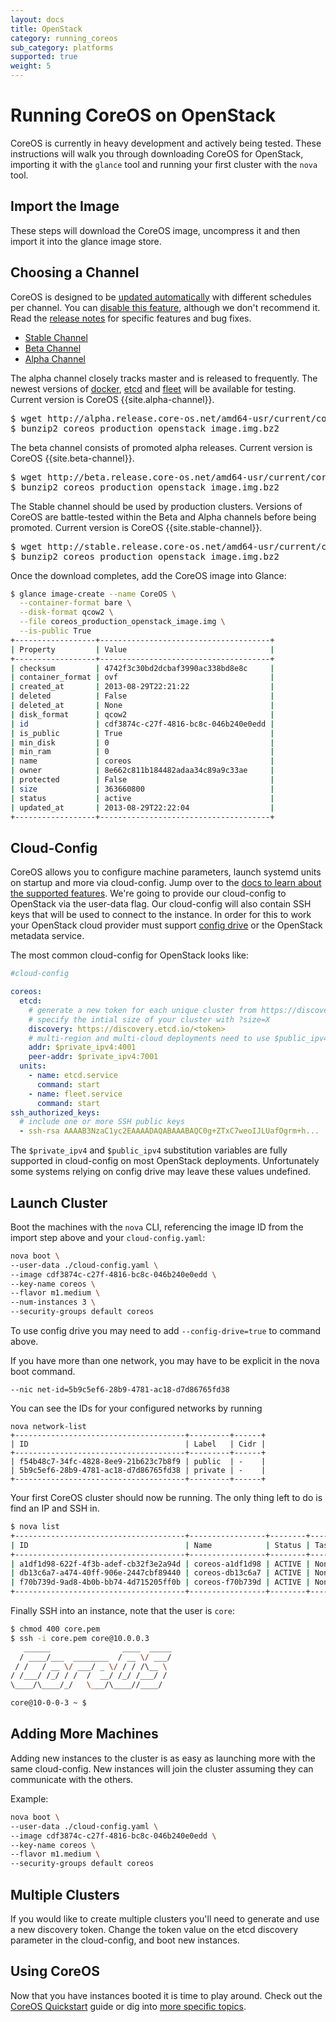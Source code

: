 ```yaml
---
layout: docs
title: OpenStack
category: running_coreos
sub_category: platforms
supported: true
weight: 5
---
```


# Running CoreOS on OpenStack

CoreOS is currently in heavy development and actively being tested.  These
instructions will walk you through downloading CoreOS for OpenStack, importing
it with the `glance` tool and running your first cluster with the `nova` tool.

## Import the Image

These steps will download the CoreOS image, uncompress it and then import it
into the glance image store.

## Choosing a Channel

CoreOS is designed to be [updated automatically]({{site.url}}/using-coreos/updates) with different schedules per channel. You can [disable this feature]({{site.url}}/docs/cluster-management/debugging/prevent-reboot-after-update), although we don't recommend it. Read the [release notes]({{site.url}}/releases) for specific features and bug fixes.

<div id="openstack-create">
  <ul class="nav nav-tabs">
    <li class="active"><a href="#stable-create" data-toggle="tab">Stable Channel</a></li>
    <li><a href="#beta-create" data-toggle="tab">Beta Channel</a></li>
    <li><a href="#alpha-create" data-toggle="tab">Alpha Channel</a></li>
  </ul>
  <div class="tab-content coreos-docs-image-table">
    <div class="tab-pane" id="alpha-create">
      <p>The alpha channel closely tracks master and is released to frequently. The newest versions of <a href="{{site.url}}/using-coreos/docker">docker</a>, <a href="{{site.url}}/using-coreos/etcd">etcd</a> and <a href="{{site.url}}/using-coreos/clustering">fleet</a> will be available for testing. Current version is CoreOS {{site.alpha-channel}}.</p>
<pre>
$ wget http://alpha.release.core-os.net/amd64-usr/current/coreos_production_openstack_image.img.bz2
$ bunzip2 coreos_production_openstack_image.img.bz2
</pre>
    </div>
    <div class="tab-pane" id="beta-create">
      <p>The beta channel consists of promoted alpha releases. Current version is CoreOS {{site.beta-channel}}.</p>
<pre>
$ wget http://beta.release.core-os.net/amd64-usr/current/coreos_production_openstack_image.img.bz2
$ bunzip2 coreos_production_openstack_image.img.bz2
</pre>
    </div>
  <div class="tab-pane active" id="stable-create">
      <p>The Stable channel should be used by production clusters. Versions of CoreOS are battle-tested within the Beta and Alpha channels before being promoted. Current version is CoreOS {{site.stable-channel}}.</p>
<pre>
$ wget http://stable.release.core-os.net/amd64-usr/current/coreos_production_openstack_image.img.bz2
$ bunzip2 coreos_production_openstack_image.img.bz2
</pre>
    </div>
  </div>
</div>

Once the download completes, add the CoreOS image into Glance:

```sh
$ glance image-create --name CoreOS \
  --container-format bare \
  --disk-format qcow2 \
  --file coreos_production_openstack_image.img \
  --is-public True
+------------------+--------------------------------------+
| Property         | Value                                |
+------------------+--------------------------------------+
| checksum         | 4742f3c30bd2dcbaf3990ac338bd8e8c     |
| container_format | ovf                                  |
| created_at       | 2013-08-29T22:21:22                  |
| deleted          | False                                |
| deleted_at       | None                                 |
| disk_format      | qcow2                                |
| id               | cdf3874c-c27f-4816-bc8c-046b240e0edd |
| is_public        | True                                 |
| min_disk         | 0                                    |
| min_ram          | 0                                    |
| name             | coreos                               |
| owner            | 8e662c811b184482adaa34c89a9c33ae     |
| protected        | False                                |
| size             | 363660800                            |
| status           | active                               |
| updated_at       | 2013-08-29T22:22:04                  |
+------------------+--------------------------------------+
```

## Cloud-Config

CoreOS allows you to configure machine parameters, launch systemd units on startup and more via cloud-config. Jump over to the [docs to learn about the supported features][cloud-config].
We're going to provide our cloud-config to OpenStack via the user-data flag. Our cloud-config will also contain SSH keys that will be used to connect to the instance.
In order for this to work your OpenStack cloud provider must support [config drive][config-drive] or the OpenStack metadata service.

[cloud-config]: {{site.url}}/docs/cluster-management/setup/cloudinit-cloud-config
[config-drive]: http://docs.openstack.org/user-guide/content/config-drive.html

The most common cloud-config for OpenStack looks like:

```yaml
#cloud-config

coreos:
  etcd:
    # generate a new token for each unique cluster from https://discovery.etcd.io/new?size=3
    # specify the intial size of your cluster with ?size=X
    discovery: https://discovery.etcd.io/<token>
    # multi-region and multi-cloud deployments need to use $public_ipv4
    addr: $private_ipv4:4001
    peer-addr: $private_ipv4:7001
  units:
    - name: etcd.service
      command: start
    - name: fleet.service
      command: start
ssh_authorized_keys:
  # include one or more SSH public keys
  - ssh-rsa AAAAB3NzaC1yc2EAAAADAQABAAABAQC0g+ZTxC7weoIJLUafOgrm+h...
```

The `$private_ipv4` and `$public_ipv4` substitution variables are fully supported in cloud-config on most OpenStack deployments. Unfortunately some systems relying on config drive may leave these values undefined.

## Launch Cluster

Boot the machines with the `nova` CLI, referencing the image ID from the import step above and your `cloud-config.yaml`:

```sh
nova boot \
--user-data ./cloud-config.yaml \
--image cdf3874c-c27f-4816-bc8c-046b240e0edd \
--key-name coreos \
--flavor m1.medium \
--num-instances 3 \
--security-groups default coreos
```

To use config drive you may need to add `--config-drive=true` to command above.

If you have more than one network, you may have to be explicit in the nova boot command.

```
--nic net-id=5b9c5ef6-28b9-4781-ac18-d7d86765fd38
```

You can see the IDs for your configured networks by running

```
nova network-list
+--------------------------------------+---------+------+
| ID                                   | Label   | Cidr |
+--------------------------------------+---------+------+
| f54b48c7-34fc-4828-8ee9-21b623c7b8f9 | public  | -    |
| 5b9c5ef6-28b9-4781-ac18-d7d86765fd38 | private | -    |
+--------------------------------------+---------+------+
```

Your first CoreOS cluster should now be running. The only thing left to do is
find an IP and SSH in.

```sh
$ nova list
+--------------------------------------+-----------------+--------+------------+-------------+-------------------+
| ID                                   | Name            | Status | Task State | Power State | Networks          |
+--------------------------------------+-----------------+--------+------------+-------------+-------------------+
| a1df1d98-622f-4f3b-adef-cb32f3e2a94d | coreos-a1df1d98 | ACTIVE | None       | Running     | private=10.0.0.3  |
| db13c6a7-a474-40ff-906e-2447cbf89440 | coreos-db13c6a7 | ACTIVE | None       | Running     | private=10.0.0.4  |
| f70b739d-9ad8-4b0b-bb74-4d715205ff0b | coreos-f70b739d | ACTIVE | None       | Running     | private=10.0.0.5  |
+--------------------------------------+-----------------+--------+------------+-------------+-------------------+
```

Finally SSH into an instance, note that the user is `core`:

```sh
$ chmod 400 core.pem
$ ssh -i core.pem core@10.0.0.3
   ______                ____  _____
  / ____/___  ________  / __ \/ ___/
 / /   / __ \/ ___/ _ \/ / / /\__ \
/ /___/ /_/ / /  /  __/ /_/ /___/ /
\____/\____/_/   \___/\____//____/

core@10-0-0-3 ~ $
```

## Adding More Machines

Adding new instances to the cluster is as easy as launching more with the same 
cloud-config. New instances will join the cluster assuming they can communicate 
with the others.

Example:

```sh
nova boot \
--user-data ./cloud-config.yaml \
--image cdf3874c-c27f-4816-bc8c-046b240e0edd \
--key-name coreos \
--flavor m1.medium \
--security-groups default coreos
```

## Multiple Clusters

If you would like to create multiple clusters you'll need to generate and use a
new discovery token. Change the token value on the etcd discovery parameter in the cloud-config, and boot new instances.

## Using CoreOS

Now that you have instances booted it is time to play around.
Check out the [CoreOS Quickstart]({{site.url}}/docs/quickstart) guide or dig into [more specific topics]({{site.url}}/docs).
